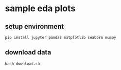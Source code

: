 # sample eda plots

## setup environment

```shell
pip install jupyter pandas matplotlib seaborn numpy
```

## download data

```shell
bash download.sh
```
